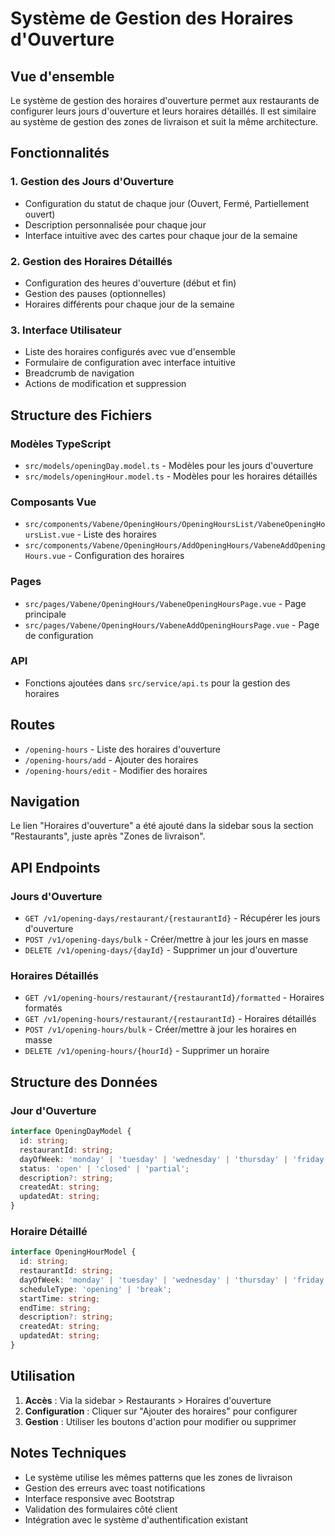 # Système de Gestion des Horaires d'Ouverture

## Vue d'ensemble

Le système de gestion des horaires d'ouverture permet aux restaurants de configurer leurs jours d'ouverture et leurs horaires détaillés. Il est similaire au système de gestion des zones de livraison et suit la même architecture.

## Fonctionnalités

### 1. Gestion des Jours d'Ouverture
- Configuration du statut de chaque jour (Ouvert, Fermé, Partiellement ouvert)
- Description personnalisée pour chaque jour
- Interface intuitive avec des cartes pour chaque jour de la semaine

### 2. Gestion des Horaires Détaillés
- Configuration des heures d'ouverture (début et fin)
- Gestion des pauses (optionnelles)
- Horaires différents pour chaque jour de la semaine

### 3. Interface Utilisateur
- Liste des horaires configurés avec vue d'ensemble
- Formulaire de configuration avec interface intuitive
- Breadcrumb de navigation
- Actions de modification et suppression

## Structure des Fichiers

### Modèles TypeScript
- `src/models/openingDay.model.ts` - Modèles pour les jours d'ouverture
- `src/models/openingHour.model.ts` - Modèles pour les horaires détaillés

### Composants Vue
- `src/components/Vabene/OpeningHours/OpeningHoursList/VabeneOpeningHoursList.vue` - Liste des horaires
- `src/components/Vabene/OpeningHours/AddOpeningHours/VabeneAddOpeningHours.vue` - Configuration des horaires

### Pages
- `src/pages/Vabene/OpeningHours/VabeneOpeningHoursPage.vue` - Page principale
- `src/pages/Vabene/OpeningHours/VabeneAddOpeningHoursPage.vue` - Page de configuration

### API
- Fonctions ajoutées dans `src/service/api.ts` pour la gestion des horaires

## Routes

- `/opening-hours` - Liste des horaires d'ouverture
- `/opening-hours/add` - Ajouter des horaires
- `/opening-hours/edit` - Modifier des horaires

## Navigation

Le lien "Horaires d'ouverture" a été ajouté dans la sidebar sous la section "Restaurants", juste après "Zones de livraison".

## API Endpoints

### Jours d'Ouverture
- `GET /v1/opening-days/restaurant/{restaurantId}` - Récupérer les jours d'ouverture
- `POST /v1/opening-days/bulk` - Créer/mettre à jour les jours en masse
- `DELETE /v1/opening-days/{dayId}` - Supprimer un jour d'ouverture

### Horaires Détaillés
- `GET /v1/opening-hours/restaurant/{restaurantId}/formatted` - Horaires formatés
- `GET /v1/opening-hours/restaurant/{restaurantId}` - Horaires détaillés
- `POST /v1/opening-hours/bulk` - Créer/mettre à jour les horaires en masse
- `DELETE /v1/opening-hours/{hourId}` - Supprimer un horaire

## Structure des Données

### Jour d'Ouverture
```typescript
interface OpeningDayModel {
  id: string;
  restaurantId: string;
  dayOfWeek: 'monday' | 'tuesday' | 'wednesday' | 'thursday' | 'friday' | 'saturday' | 'sunday';
  status: 'open' | 'closed' | 'partial';
  description?: string;
  createdAt: string;
  updatedAt: string;
}
```

### Horaire Détaillé
```typescript
interface OpeningHourModel {
  id: string;
  restaurantId: string;
  dayOfWeek: 'monday' | 'tuesday' | 'wednesday' | 'thursday' | 'friday' | 'saturday' | 'sunday';
  scheduleType: 'opening' | 'break';
  startTime: string;
  endTime: string;
  description?: string;
  createdAt: string;
  updatedAt: string;
}
```

## Utilisation

1. **Accès** : Via la sidebar > Restaurants > Horaires d'ouverture
2. **Configuration** : Cliquer sur "Ajouter des horaires" pour configurer
3. **Gestion** : Utiliser les boutons d'action pour modifier ou supprimer

## Notes Techniques

- Le système utilise les mêmes patterns que les zones de livraison
- Gestion des erreurs avec toast notifications
- Interface responsive avec Bootstrap
- Validation des formulaires côté client
- Intégration avec le système d'authentification existant
